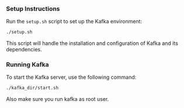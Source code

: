 ### Setup Instructions

Run the `setup.sh` script to set up the Kafka environment:

```bash
./setup.sh
```

This script will handle the installation and configuration of Kafka and its dependencies.

### Running Kafka
To start the Kafka server, use the following command:

```bash
./kafka_dir/start.sh
```

Also make sure you run kafka as root user.